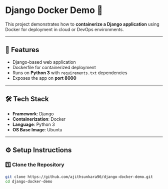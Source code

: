 # Django Docker Demo 🚀  

This project demonstrates how to **containerize a Django application** using Docker for deployment in cloud or DevOps environments.  

---

## 📌 Features
- Django-based web application  
- Dockerfile for containerized deployment  
- Runs on **Python 3** with `requirements.txt` dependencies  
- Exposes the app on **port 8000**  

---

## 🛠️ Tech Stack
- **Framework**: Django  
- **Containerization**: Docker  
- **Language**: Python 3  
- **OS Base Image**: Ubuntu  

---

## ⚙️ Setup Instructions

### 1️⃣ Clone the Repository
```bash
git clone https://github.com/ajithsunkara96/django-docker-demo.git
cd django-docker-demo
